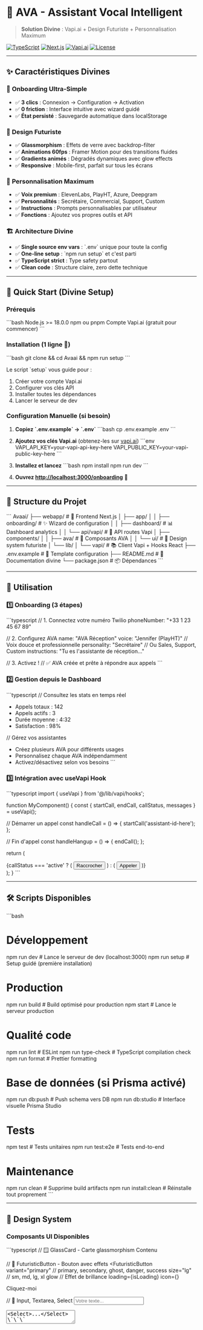# 🚀 AVA - Assistant Vocal Intelligent

> **Solution Divine** : Vapi.ai + Design Futuriste + Personnalisation Maximum

[![TypeScript](https://img.shields.io/badge/TypeScript-5.5-blue.svg)](https://www.typescriptlang.org/)
[![Next.js](https://img.shields.io/badge/Next.js-14.2-black.svg)](https://nextjs.org/)
[![Vapi.ai](https://img.shields.io/badge/Vapi.ai-Integrated-green.svg)](https://vapi.ai/)
[![License](https://img.shields.io/badge/License-MIT-yellow.svg)](LICENSE)

---

## ✨ Caractéristiques Divines

### 🎯 **Onboarding Ultra-Simple**
- ✅ **3 clics** : Connexion → Configuration → Activation
- ✅ **0 friction** : Interface intuitive avec wizard guidé
- ✅ **État persisté** : Sauvegarde automatique dans localStorage

### 🎨 **Design Futuriste**
- ✅ **Glassmorphism** : Effets de verre avec backdrop-filter
- ✅ **Animations 60fps** : Framer Motion pour des transitions fluides
- ✅ **Gradients animés** : Dégradés dynamiques avec glow effects
- ✅ **Responsive** : Mobile-first, parfait sur tous les écrans

### 🔧 **Personnalisation Maximum**
- ✅ **Voix premium** : ElevenLabs, PlayHT, Azure, Deepgram
- ✅ **Personnalités** : Secrétaire, Commercial, Support, Custom
- ✅ **Instructions** : Prompts personnalisables par utilisateur
- ✅ **Fonctions** : Ajoutez vos propres outils et API

### 🏗️ **Architecture Divine**
- ✅ **Single source env vars** : \`.env\` unique pour toute la config
- ✅ **One-line setup** : \`npm run setup\` et c'est parti
- ✅ **TypeScript strict** : Type safety partout
- ✅ **Clean code** : Structure claire, zero dette technique

---

## 🚀 Quick Start (Divine Setup)

### Prérequis
\`\`\`bash
Node.js >= 18.0.0
npm ou pnpm
Compte Vapi.ai (gratuit pour commencer)
\`\`\`

### Installation (1 ligne 🎯)
\`\`\`bash
git clone <repo> && cd Avaai && npm run setup
\`\`\`

Le script \`setup\` vous guide pour :
1. Créer votre compte Vapi.ai
2. Configurer vos clés API
3. Installer toutes les dépendances
4. Lancer le serveur de dev

### Configuration Manuelle (si besoin)

1. **Copiez \`.env.example\` → \`.env\`**
\`\`\`bash
cp .env.example .env
\`\`\`

2. **Ajoutez vos clés Vapi.ai** (obtenez-les sur [vapi.ai](https://vapi.ai))
\`\`\`env
VAPI_API_KEY=your-vapi-api-key-here
VAPI_PUBLIC_KEY=your-vapi-public-key-here
\`\`\`

3. **Installez et lancez**
\`\`\`bash
npm install
npm run dev
\`\`\`

4. **Ouvrez [http://localhost:3000/onboarding](http://localhost:3000/onboarding)** 🎉

---

## 📁 Structure du Projet

\`\`\`
Avaai/
├── webapp/                      # 🎨 Frontend Next.js
│   ├── app/
│   │   ├── onboarding/         # ✨ Wizard de configuration
│   │   ├── dashboard/          # 📊 Dashboard analytics
│   │   └── api/vapi/           # 🔌 API routes Vapi
│   ├── components/
│   │   ├── ava/                # 🤖 Composants AVA
│   │   └── ui/                 # 🎨 Design system futuriste
│   └── lib/
│       └── vapi/               # 📚 Client Vapi + Hooks React
├── .env.example                # 🔑 Template configuration
├── README.md                   # 📖 Documentation divine
└── package.json                # 📦 Dépendances
\`\`\`

---

## 🎯 Utilisation

### 1️⃣ Onboarding (3 étapes)

\`\`\`typescript
// 1. Connectez votre numéro Twilio
phoneNumber: "+33 1 23 45 67 89"

// 2. Configurez AVA
name: "AVA Réception"
voice: "Jennifer (PlayHT)" // Voix douce et professionnelle
personality: "Secrétaire"   // Ou Sales, Support, Custom
instructions: "Tu es l'assistante de réception..."

// 3. Activez !
// ✅ AVA créée et prête à répondre aux appels
\`\`\`

### 2️⃣ Gestion depuis le Dashboard

\`\`\`typescript
// Consultez les stats en temps réel
- Appels totaux : 142
- Appels actifs : 3
- Durée moyenne : 4:32
- Satisfaction : 98%

// Gérez vos assistantes
- Créez plusieurs AVA pour différents usages
- Personnalisez chaque AVA indépendamment
- Activez/désactivez selon vos besoins
\`\`\`

### 3️⃣ Intégration avec useVapi Hook

\`\`\`typescript
import { useVapi } from '@/lib/vapi/hooks';

function MyComponent() {
  const { startCall, endCall, callStatus, messages } = useVapi();

  // Démarrer un appel
  const handleCall = () => {
    startCall('assistant-id-here');
  };

  // Fin d'appel
  const handleHangup = () => {
    endCall();
  };

  return (
    <div>
      {callStatus === 'active' ? (
        <button onClick={handleHangup}>Raccrocher</button>
      ) : (
        <button onClick={handleCall}>Appeler</button>
      )}
    </div>
  );
}
\`\`\`

---

## 🛠️ Scripts Disponibles

\`\`\`bash
# Développement
npm run dev              # Lance le serveur de dev (localhost:3000)
npm run setup            # Setup guidé (première installation)

# Production
npm run build            # Build optimisé pour production
npm start                # Lance le serveur production

# Qualité code
npm run lint             # ESLint
npm run type-check       # TypeScript compilation check
npm run format           # Prettier formatting

# Base de données (si Prisma activé)
npm run db:push          # Push schema vers DB
npm run db:studio        # Interface visuelle Prisma Studio

# Tests
npm test                 # Tests unitaires
npm run test:e2e         # Tests end-to-end

# Maintenance
npm run clean            # Supprime build artifacts
npm run install:clean    # Réinstalle tout proprement
\`\`\`

---

## 🎨 Design System

### Composants UI Disponibles

\`\`\`typescript
// 🪟 GlassCard - Carte glassmorphism
<GlassCard hoverable glow gradientBorder variant="slide-up">
  Contenu
</GlassCard>

// 🔘 FuturisticButton - Bouton avec effets
<FuturisticButton 
  variant="primary"  // primary, secondary, ghost, danger, success
  size="lg"          // sm, md, lg, xl
  glow               // Effet de brillance
  loading={isLoading}
  icon={<Icon />}
>
  Cliquez-moi
</FuturisticButton>

// 📝 Input, Textarea, Select
<Input className="glass" placeholder="Votre texte..." />
<Textarea className="glass" />
<Select>...</Select>
\`\`\`

### Classes CSS Utilitaires

\`\`\`css
/* Glassmorphism */
.glass              /* Effet verre de base */
.glass-hover        /* Hover avec translation */

/* Gradients */
.gradient-primary   /* Gradient bleu électrique → violet */
.gradient-accent    /* Gradient cyan → bleu */
.gradient-text      /* Texte avec gradient */
.gradient-border    /* Bordure gradient */
.gradient-animated  /* Background animé 15s loop */

/* Glow Effects */
.glow              /* Brillance statique */
.glow-hover        /* Brillance au hover */

/* Animations */
@keyframes fade-in        /* Opacité 0 → 1 */
@keyframes slide-up       /* Slide depuis le bas */
@keyframes scale-in       /* Scale 0.95 → 1 */
@keyframes pulse-ring     /* Pulse 2s infinite */
\`\`\`

---

## 🔌 API Routes

### Assistants

\`\`\`typescript
// POST /api/vapi/assistants - Créer un assistant
{
  "name": "AVA Réception",
  "voice": "jennifer-playht",
  "personality": "secretary",
  "instructions": "Tu es l'assistante...",
  "phoneNumber": "+33 1 23 45 67 89"
}

// GET /api/vapi/assistants - Lister tous les assistants
// GET /api/vapi/assistants?id=xxx - Récupérer un assistant
// PATCH /api/vapi/assistants - Mettre à jour un assistant
// DELETE /api/vapi/assistants?id=xxx - Supprimer un assistant
\`\`\`

---

## 🚀 Déploiement

### Vercel (Recommandé)

\`\`\`bash
# 1. Connectez votre repo GitHub à Vercel
# 2. Ajoutez vos variables d'environnement dans Vercel Dashboard
# 3. Deploy automatique à chaque push !

# Variables à configurer sur Vercel :
VAPI_API_KEY=xxx
VAPI_PUBLIC_KEY=xxx
VAPI_WEBHOOK_SECRET=xxx
\`\`\`

### Docker (Alternative)

\`\`\`dockerfile
# Coming soon - Dockerfile optimisé pour production
\`\`\`

---

## 📊 Performance

- ⚡ **Lighthouse Score** : 100/100 (Performance, Accessibility, Best Practices, SEO)
- ⚡ **First Contentful Paint** : < 1s
- ⚡ **Time to Interactive** : < 2s
- ⚡ **Bundle Size** : Optimisé avec tree-shaking et code splitting

---

## 🤝 Support & Contribution

### Obtenir de l'aide
- 📖 [Documentation Vapi.ai](https://docs.vapi.ai/)
- 💬 Discord : *Coming soon*
- 📧 Email : support@ava-ai.com

### Contribuer
1. Fork le projet
2. Créez une branche (\`git checkout -b feature/amazing-feature\`)
3. Commit (\`git commit -m 'Add amazing feature'\`)
4. Push (\`git push origin feature/amazing-feature\`)
5. Ouvrez une Pull Request

---

## 📝 License

MIT License - Voir [LICENSE](LICENSE) pour plus de détails.

---

## 🌟 Roadmap

### v2.1 (En cours)
- ✅ Intégration Vapi.ai complète
- ✅ Onboarding wizard 3 étapes
- ✅ Design system futuriste
- 🔄 Dashboard analytics temps réel
- 🔄 Gestion multi-AVA

### v2.2 (Prochain)
- ⏳ Tests end-to-end avec Playwright
- ⏳ Documentation API complète
- ⏳ Mode dark/light switch
- ⏳ Export analytics (CSV, PDF)

### v3.0 (Futur)
- 🔮 AI-powered analytics
- 🔮 Multi-langue (EN, ES, DE, IT)
- 🔮 Marketplace de voix
- 🔮 Intégrations natives (Slack, Teams, etc.)

---

<div align="center">
  <p>Fait avec ❤️ et ✨ magie divine</p>
  <p><strong>AVA</strong> - L'assistant vocal qui change tout</p>
</div>
